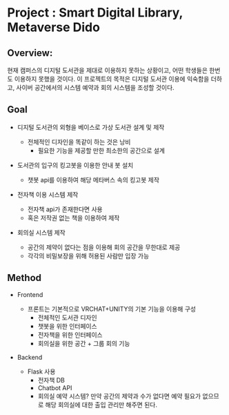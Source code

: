 # Project : Smart Digital Library, Metaverse Dido

## Overview:
현재 캠퍼스의 디지털 도서관을 제대로 이용하지 못하는 상황이고, 어떤 학생들은 한번도 이용하지 못했을 것이다. 이 프로젝트의 목적은 디지털 도서관 이용에 익숙함을 더하고, 사이버 공간에서의 시스템 예약과 회의 시스템을 조성할 것이다. 
## Goal
+ 디지털 도서관의 외형을 베이스로 가상 도서관 설계 및 제작
  + 전체적인 디자인을 똑같이 하는 것은 낭비
    + 필요한 기능을 제공할 만한 최소한의 공간으로 설계

+ 도서관의 입구의 킹고봇을 이용한 안내 봇 설치
  + 챗봇 api를 이용하여 해당 메타버스 속의 킹고봇 제작

+ 전자책 이용 시스템 제작
  + 전자책 api가 존재한다면 사용
  + 혹은 저작권 없는 책을 이용하여 제작

+ 회의실 시스템 제작
  + 공간의 제약이 없다는 점을 이용해 회의 공간을 무한대로 제공
  + 각각의 비밀보장을 위해 허용된 사람만 입장 가능

## Method
+ Frontend
  + 프론트는 기본적으로 VRCHAT+UNITY의 기본 기능을 이용해 구성
    + 전체적인 도서관 디자인
    + 챗봇을 위한 인터페이스
    + 전자책을 위한 인터페이스
    + 회의실을 위한 공간 + 그룹 회의 기능

+ Backend
  + Flask 사용
    + 전자책 DB
    + Chatbot API
    + 회의실 예약 시스템? 만약 공간의 제약과 수가 없다면 예약 필요가 없으므로 해당 회의실에 대한 출입 관리만 해주면 된다.



